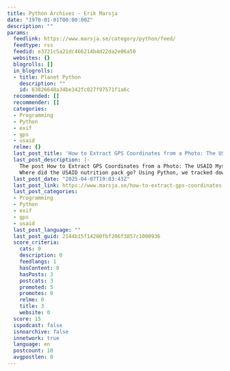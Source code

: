 ```yaml
---
title: Python Archives - Erik Marsja
date: "1970-01-01T00:00:00Z"
description: ""
params:
  feedlink: https://www.marsja.se/category/python/feed/
  feedtype: rss
  feedid: e3721c5a21dc466214b4d22da2e06a50
  websites: {}
  blogrolls: []
  in_blogrolls:
  - title: Planet Python
    description: ""
    id: 63826648a34be342fc027f97571f1a6c
  recommended: []
  recommender: []
  categories:
  - Programming
  - Python
  - exif
  - gps
  - usaid
  relme: {}
  last_post_title: 'How to Extract GPS Coordinates from a Photo: The USAID Mystery'
  last_post_description: |-
    The post How to Extract GPS Coordinates from a Photo: The USAID Mystery appeared first on Erik Marsja.
    Where did the USAID nutrition pack go? Using Python, we tracked down its exact location by
  last_post_date: "2025-04-07T19:03:43Z"
  last_post_link: https://www.marsja.se/how-to-extract-gps-coordinates-from-a-photo-the-usaid-mystery/
  last_post_categories:
  - Programming
  - Python
  - exif
  - gps
  - usaid
  last_post_language: ""
  last_post_guid: 2144b15f14280fbf206f3857c1000936
  score_criteria:
    cats: 0
    description: 0
    feedlangs: 1
    hasContent: 0
    hasPosts: 3
    postcats: 3
    promoted: 5
    promotes: 0
    relme: 0
    title: 3
    website: 0
  score: 15
  ispodcast: false
  isnoarchive: false
  innetwork: true
  language: en
  postcount: 10
  avgpostlen: 0
---
```

